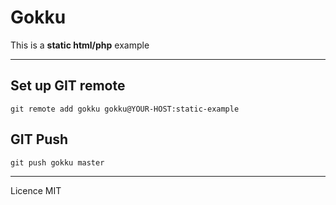 # Gokku

This is a **static html/php** example

---

## Set up GIT remote

```
git remote add gokku gokku@YOUR-HOST:static-example
```

## GIT Push

```
git push gokku master
```

---

Licence MIT